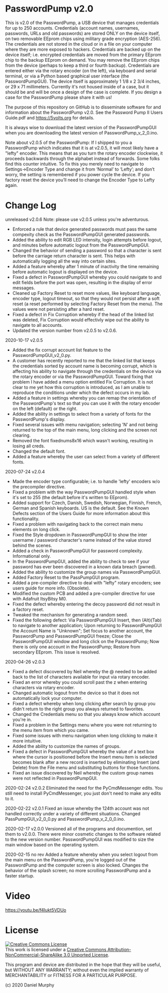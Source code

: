 # PasswordPump v2.0

This is v2.0 of the PasswordPump, a USB device that manages credentials for up to 250 accounts.  Credentials (account names, usernames, passwords, URLs and old passwords) are stored ONLY on the device itself, on two removable EEprom chips using military grade encryption (AES-256).  The credentials are not stored in the cloud or in a file on your computer where they are more exposed to hackers.  Credentials are backed up on the device itself; i.e. encrypted credentials are moved from the primary EEprom chip to the backup EEprom on demand.  You may remove the EEprom chips from the device (perhaps to keep a third or fourth backup).  Credentials are entered either via the rotary encoder (on the left), via keyboard and serial terminal, or via a Python based graphical user interface (the PasswordPumpGUI).   The device itself is approximately 1 1/8 x 2 3/4 inches, or 29 x 71 millimeters.  Currently it's not housed inside of a case, but it should be and will be once a design of the case is complete.  If you design a case for the PasswordPump please share it with us!

The purpose of this repository on GitHub is to disseminate software for and information about the PasswordPump v2.0.  See the Password Pump II Users Guide.pdf and https://5volts.org for details.  

It is always wise to download the latest version of the PasswordPumpGUI when you are downloading the latest version of PasswordPump_v_2_0.ino.

Note about v2.0.5 of the PasswordPump:
If I shipped to you a PasswordPump which indicates that it is at v2.0.5, it will most likely have a "lefty" encoder.  This means that as you turn the rotary encoder clockwise, it proceeds backwards through the alphabet instead of forwards.  Some folks find this counter intuitive.  To fix this you merely need to navigate to Settings->Encoder Type and change it from ‘Normal’ to ‘Lefty’; and don’t worry, the setting is remembered if you power cycle the device.  If you factory reset the device you’ll need to change the Encoder Type to Lefty again.

# Change Log
unreleased v2.0.6
 Note: please use v2.0.5 unless you're adventurous.  
  * Enforced a rule that device generated passwords must pass the same compexity check as the PasswordPumpGUI generated passwords.
  * Added the ability to edit RGB LED intensity, login attempts before logout, and  minutes before automatic logout from the PasswordPumpGUI.
  * Changed the behavior of sending a password so that a <TAB> character is sent before the <CR> carriage return character is sent.  This helps with automatically logging all the way into certain sites.
  * Added a feature whereby after 1 minute of inactivity the time remaining before automatic logout is displayed on the device.
  * Fixed a defect in PasswordPumpGUI whereby you could navigate to and edit fields before the port was open, resulting in the display of error messages.
  * Cleaned up Factory Reset to reset more values, like keyboard language, encoder type, logout timeout, so that they would not persist after a soft reset (a reset performed by selecting Factory Reset from the menu).  The values were not persisting after a hard reset.
  * Fixed a defect in Fix Corruption whereby if the head of the linked list was deleted, Fix Corruption would effectivly wipe out the ability to navigate to all accounts.
  * Updated the version number from v2.0.5 to v2.0.6.

2020-10-17 v2.0.5

  * Added the fix corrupt account list feature to the PasswordPumpGUI_v2_0.py.
  * A customer has recently reported to me that the linked list that keeps the credentials sorted by account name is becoming corrupt, which is affecting his ability to navigate through the credentials on the device via the rotary encoder or via the PasswordPumpGUI.  Toward fixing that problem I have added a menu option entitled Fix Corruption.  It is not clear to me yet how this corruption is introduced, as I am unable to reproduce the conditions under which the defect occurs in my lab.
  * Added a feature in settings whereby you can remap the orientation of the PasswordPump's text so that you can use it with the rotary encoder on the left (default) or the right.
  * Added the ability in settings to select from a variety of fonts for the PasswordPump's display.
  * Fixed several issues with menu navigation; selecting 'N' and not being returned to the top of the main menu, long clicking and the screen not clearing.
  * Removed the font fixednums8x16 which wasn't working, resulting in losing all creds.
  * Changed the default font.
  * Added a feature whereby the user can select from a variety of different fonts.

2020-07-24 v2.0.4 
  * Made the encoder type configurable; i.e. to handle 'lefty' encoders w/o the precompiler directive.
  * Fixed a problem with the way PasswordPumpGUI handled style when it's set to 255 (the default before it's written to EEprom).
  * Added support for Czech, Danish, Swedish, Norwegian, Finnish, French, German and Spanish keyboards.  US is the default.  See the Known Defects section of the Users Guide for more information about this functionality.
  * Fixed a problem with navigating back to the correct main menu elements on long click.
  * Fixed the Style dropdown in PasswordPumpGUI to show the inter username / password character's name instead of the value stored behind the scenes.
  * Added a check in PasswordPumpGUI for password complexity.  Informational only.
  * In the PasswordPumpGUI, added the ability to check to see if your password has ever been discovered in a known data breach (pwned).
  * Added the ability to customize the group names via PasswordPumpGUI.  
  * Added Factory Reset to the PassPumpGUI program. 
  * Added a pre-compiler directive to deal with "lefty" rotary encoders; see users guide for more info.  (Obsolete). 
  * Modified the custom PCB and added a pre-compiler directive for use with Adafruit ItsyBitsy M0. 
  * Fixed the defect whereby entering the decoy password did not result in a factory reset. 
  * Tweaked the mechanism for generating a random seed.  
  * Fixed the following defect: Via PasswordPumpGUI Insert, then (Alt)(Tab) to navigate to another application;  Upon returning to PasswordPumpGUI the Account Name is "Unknown";  Set focus to another account, the PasswordPump and PasswordPumpGUI freeze;  Close the PasswordPumpGUI window and long click on the PasswordPump;  Now there is only one account in the PasswordPump; Restore from secondary EEprom.  This issue is resolved.

2020-04-26 v2.0.3 
  * Fixed a defect discovered by Neil whereby the @ needed to be added back to the list of characters available for input via rotary encoder.  
  * Fixed an error whereby you could scroll past the z when entering characters via rotary encoder.  
  * Changed automatic logout from the device so that it does not automatically lock your computer. 
  * Fixed a defect whereby when long clicking after search by group you didn't return to the right group you always returned to favorites.  
  * Changed the Credentials menu so that you always know which account you're in.  
  * Fixed a problem in the Settings menu where you were not returning to the menu item from which you came.  
  * Fixed some issues with menu navigation when long clicking to make it more intuitive.  
  * Added the ability to customize the names of groups.  
  * Fixed a defect in PasswordPumpGUI whereby the value of a text box where the cursor is positioned before the Insert menu item is selected becomes blank after a new record is inserted by eliminating Insert (and Delete) from the File menu and substituting buttons for those functions. 
  * Fixed an issue discovered by Neil whereby the custom group names were not reflected in PasswordPumpGUI.

2020-02-24 v2.0.2 Eliminated the need for the PyCmdMessenger edits.  You still need to install PyCmdMessenger, you just don't need to make any edits to it.

2020-02-22 v2.0.1 Fixed an issue whereby the 124th account was not handled correctly under a variety of different situations.  Changed PassPumpGUI_v2_0_0.py and PasswordPump_v_2_0_0.ino.

2020-02-17 v2.0.0  Versioned all of the programs and documention, set them to v2.0.0.  There were minor cosmetic changes to the software related to the new version number.  PasswordPumpGUI was modified to size the main window based on the operating system.

2020-02-15 no rev  Added a feature whereby when you select logout from the main menu on the PasswordPump, you're logged out of the PasswordPump and the computer screen is also locked.  Changes the behavior of the splash screen; no more scrolling PasswordPump and a faster startup.

# Video

https://youtu.be/f4Iukt5VDUo

# License

<a rel="license" href="http://creativecommons.org/licenses/by-nc-sa/3.0/"><img alt="Creative Commons License" style="border-width:0" src="https://i.creativecommons.org/l/by-nc-sa/3.0/88x31.png" /></a><br />This work is licensed under a <a rel="license" href="http://creativecommons.org/licenses/by-nc-sa/3.0/">Creative Commons Attribution-NonCommercial-ShareAlike 3.0 Unported License</a>.

This program and device are distributed in the hope that they will be 
useful, but WITHOUT ANY WARRANTY; without even the implied warranty 
of MERCHANTABILITY or FITNESS FOR A PARTICULAR PURPOSE.

(c) 2020 Daniel Murphy
